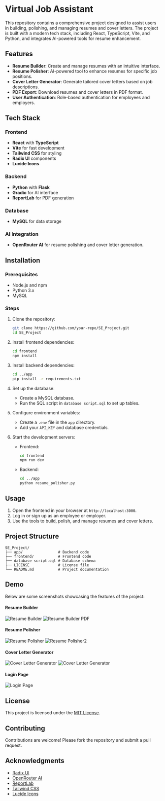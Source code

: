 # Virtual Job Assistant

This repository contains a comprehensive project designed to assist users in building, polishing, and managing resumes and cover letters. The project is built with a modern tech stack, including React, TypeScript, Vite, and Python, and integrates AI-powered tools for resume enhancement.

## Features

- **Resume Builder**: Create and manage resumes with an intuitive interface.
- **Resume Polisher**: AI-powered tool to enhance resumes for specific job positions.
- **Cover Letter Generator**: Generate tailored cover letters based on job descriptions.
- **PDF Export**: Download resumes and cover letters in PDF format.
- **User Authentication**: Role-based authentication for employees and employers.

## Tech Stack

### Frontend
- **React** with **TypeScript**
- **Vite** for fast development
- **Tailwind CSS** for styling
- **Radix UI** components
- **Lucide Icons**

### Backend
- **Python** with **Flask**
- **Gradio** for AI interface
- **ReportLab** for PDF generation

### Database
- **MySQL** for data storage

### AI Integration
- **OpenRouter AI** for resume polishing and cover letter generation.

## Installation

### Prerequisites
- Node.js and npm
- Python 3.x
- MySQL

### Steps
1. Clone the repository:
    ```bash
    git clone https://github.com/your-repo/SE_Project.git
    cd SE_Project
    ```

2. Install frontend dependencies:
    ```bash
    cd frontend
    npm install
    ```

3. Install backend dependencies:
    ```bash
    cd ../app
    pip install -r requirements.txt
    ```

4. Set up the database:
    - Create a MySQL database.
    - Run the SQL script in `database script.sql` to set up tables.

5. Configure environment variables:
    - Create a `.env` file in the `app` directory.
    - Add your `API_KEY` and database credentials.

6. Start the development servers:
    - Frontend:
      ```bash
      cd frontend
      npm run dev
      ```
    - Backend:
      ```bash
      cd ../app
      python resume_polisher.py
      ```

## Usage

1. Open the frontend in your browser at `http://localhost:3000`.
2. Log in or sign up as an employee or employer.
3. Use the tools to build, polish, and manage resumes and cover letters.

## Project Structure

```
SE_Project/
├── app/                # Backend code
├── frontend/           # Frontend code
├── database script.sql # Database schema
├── LICENSE             # License file
└── README.md           # Project documentation
```
## Demo

Below are some screenshots showcasing the features of the project:

#### Resume Builder
![Resume Builder](./demo/job_assistant5.png)
![Resume Builder PDF](./demo/job_assistant6.png)


#### Resume Polisher
![Resume Polisher](./demo/job_assistant.png)
![Resume Polisher2](./demo/job_assistant2.png)

#### Cover Letter Generator
![Cover Letter Generator](./demo/job_assistant3.png)
![Cover Letter Generator](./demo/job_assistant-4.png)

#### Login Page
![Login Page](./demo/job_assistant7.png)

## License

This project is licensed under the [MIT License](LICENSE).

## Contributing

Contributions are welcome! Please fork the repository and submit a pull request.

## Acknowledgments

- [Radix UI](https://www.radix-ui.com/)
- [OpenRouter AI](https://openrouter.ai/)
- [ReportLab](https://www.reportlab.com/)
- [Tailwind CSS](https://tailwindcss.com/)
- [Lucide Icons](https://lucide.dev/)  
